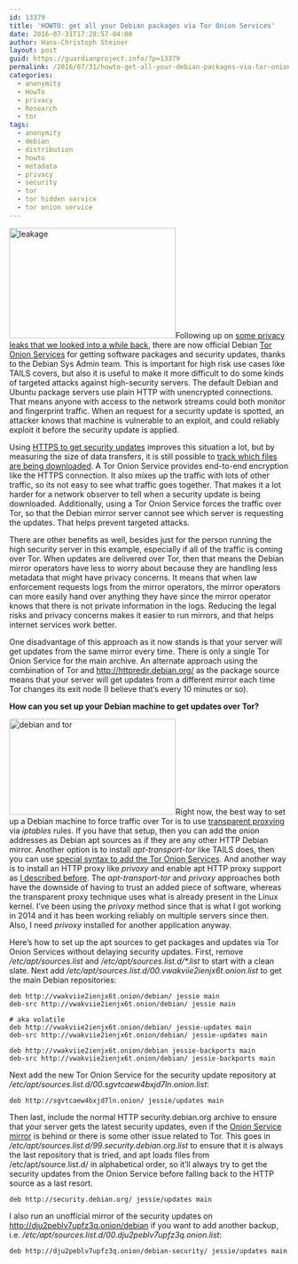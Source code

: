 ```yaml
---
id: 13379
title: 'HOWTO: get all your Debian packages via Tor Onion Services'
date: 2016-07-31T17:28:57-04:00
author: Hans-Christoph Steiner
layout: post
guid: https://guardianproject.info/?p=13379
permalink: /2016/07/31/howto-get-all-your-debian-packages-via-tor-onion-services/
categories:
  - anonymity
  - HowTo
  - privacy
  - Research
  - tor
tags:
  - anonymity
  - debian
  - distribution
  - howto
  - metadata
  - privacy
  - security
  - tor
  - tor hidden service
  - tor onion service
---
```

[<img src="https://guardianproject.info/wp-content/uploads/2014/10/leakage-300x199.png" alt="leakage" width="300" height="199" class="alignright size-medium wp-image-12699" srcset="https://guardianproject.info/wp-content/uploads/2014/10/leakage-300x199.png 300w, https://guardianproject.info/wp-content/uploads/2014/10/leakage-100x66.png 100w, https://guardianproject.info/wp-content/uploads/2014/10/leakage-150x99.png 150w, https://guardianproject.info/wp-content/uploads/2014/10/leakage-200x132.png 200w, https://guardianproject.info/wp-content/uploads/2014/10/leakage.png 410w" sizes="(max-width: 300px) 100vw, 300px" />](https://guardianproject.info/wp-content/uploads/2014/10/leakage.png)Following up on <a href="https://guardianproject.info/2014/10/16/reducing-metadata-leakage-from-software-updates/" target="_blank">some privacy leaks that we looked into a while back</a>, there are now official Debian <a href="https://onion.debian.org" target="_blank">Tor Onion Services</a> for getting software packages and security updates, thanks to the Debian Sys Admin team. This is important for high risk use cases like TAILS covers, but also it is useful to make it more difficult to do some kinds of targeted attacks against high-security servers. The default Debian and Ubuntu package servers use plain HTTP with unencrypted connections. That means anyone with access to the network streams could both monitor and fingerprint traffic. When an request for a security update is spotted, an attacker knows that machine is vulnerable to an exploit, and could reliably exploit it before the security update is applied.

Using <a href="https://labs.riseup.net/code/issues/8143" target="_blank">HTTPS to get security updates</a> improves this situation a lot, but by measuring the size of data transfers, it is still possible to <a href="http://www0.cs.ucl.ac.uk/staff/G.Danezis/papers/TLSanon.pdf" target="_blank">track which files are being downloaded</a>. A Tor Onion Service provides end-to-end encryption like the HTTPS connection. It also mixes up the traffic with lots of other traffic, so its not easy to see what traffic goes together. That makes it a lot harder for a network observer to tell when a security update is being downloaded. Additionally, using a Tor Onion Service forces the traffic over Tor, so that the Debian mirror server cannot see which server is requesting the updates. That helps prevent targeted attacks.

There are other benefits as well, besides just for the person running the high security server in this example, especially if all of the traffic is coming over Tor. When updates are delivered over Tor, then that means the Debian mirror operators have less to worry about because they are handling less metadata that might have privacy concerns. It means that when law enforcement requests logs from the mirror operators, the mirror operators can more easily hand over anything they have since the mirror operator knows that there is not private information in the logs. Reducing the legal risks and privacy concerns makes it easier to run mirrors, and that helps internet services work better.

One disadvantage of this approach as it now stands is that your server will get updates from the same mirror every time. There is only a single Tor Onion Service for the main archive. An alternate approach using the combination of Tor and http://httpredir.debian.org/ as the package source means that your server will get updates from a different mirror each time Tor changes its exit node (I believe that’s every 10 minutes or so).

**How can you set up your Debian machine to get updates over Tor?**

[<img src="https://guardianproject.info/wp-content/uploads/2016/07/tor-logo-2011_11-300x173.jpg" alt="debian and tor" width="300" height="173" class="alignright size-medium wp-image-13395" srcset="https://guardianproject.info/wp-content/uploads/2016/07/tor-logo-2011_11-300x173.jpg 300w, https://guardianproject.info/wp-content/uploads/2016/07/tor-logo-2011_11-768x444.jpg 768w, https://guardianproject.info/wp-content/uploads/2016/07/tor-logo-2011_11.jpg 800w" sizes="(max-width: 300px) 100vw, 300px" />](https://guardianproject.info/wp-content/uploads/2016/07/tor-logo-2011_11.jpg)Right now, the best way to set up a Debian machine to force traffic over Tor is to use <a href="https://trac.torproject.org/projects/tor/wiki/doc/TransparentProxy" target="_blank">transparent proxying</a> via _iptables_ rules. If you have that setup, then you can add the onion addresses as Debian apt sources as if they are any other HTTP Debian mirror. Another option is to install _apt-transport-tor_ like TAILS does, then you can use <a href="http://people.skolelinux.org/pere/blog/Always_download_Debian_packages_using_Tor___the_simple_recipe.html" target="_blank">special syntax to add the Tor Onion Services</a>. And another way is to install an HTTP proxy like _privoxy_ and enable apt HTTP proxy support as <a href="https://guardianproject.info/2014/10/16/reducing-metadata-leakage-from-software-updates/" target="_blank">I described before</a>. The _apt-transport-tor_ and _privoxy_ approaches both have the downside of having to trust an added piece of software, whereas the transparent proxy technique uses what is already present in the Linux kernel. I’ve been using the _privoxy_ method since that is what I got working in 2014 and it has been working reliably on multiple servers since then. Also, I need _privoxy_ installed for another application anyway.

Here’s how to set up the apt sources to get packages and updates via Tor Onion Services without delaying security updates. First, remove _/etc/apt/sources.list_ and _/etc/apt/sources.list.d/*.list_ to start with a clean slate. Next add _/etc/apt/sources.list.d/00.vwakviie2ienjx6t.onion.list_ to get the main Debian repositories:

```
deb http://vwakviie2ienjx6t.onion/debian/ jessie main
deb-src http://vwakviie2ienjx6t.onion/debian/ jessie main

# aka volatile
deb http://vwakviie2ienjx6t.onion/debian/ jessie-updates main
deb-src http://vwakviie2ienjx6t.onion/debian/ jessie-updates main

deb http://vwakviie2ienjx6t.onion/debian jessie-backports main
deb-src http://vwakviie2ienjx6t.onion/debian/ jessie-backports main
```

Next add the new Tor Onion Service for the security update repository at _/etc/apt/sources.list.d/00.sgvtcaew4bxjd7ln.onion.list_:

```
deb http://sgvtcaew4bxjd7ln.onion/ jessie/updates main
```

Then last, include the normal HTTP security.debian.org archive to ensure that your server gets the latest security updates, even if the <a href="https://onion.debian.org/" target="_blank">Onion Service mirror</a> is behind or there is some other issue related to Tor. This goes in _/etc/apt/sources.list.d/99.security.debian.org.list_ to ensure that it is always the last repository that is tried, and apt loads files from /etc/apt/source.list.d/ in alphabetical order, so it’ll always try to get the security updates from the Onion Service before falling back to the HTTP source as a last resort.

```
deb http://security.debian.org/ jessie/updates main
```

I also run an unofficial mirror of the security updates on http://dju2peblv7upfz3q.onion/debian if you want to add another backup, i.e. _/etc/apt/sources.list.d/00.dju2peblv7upfz3q.onion.list_:

```
deb http://dju2peblv7upfz3q.onion/debian-security/ jessie/updates main
```
